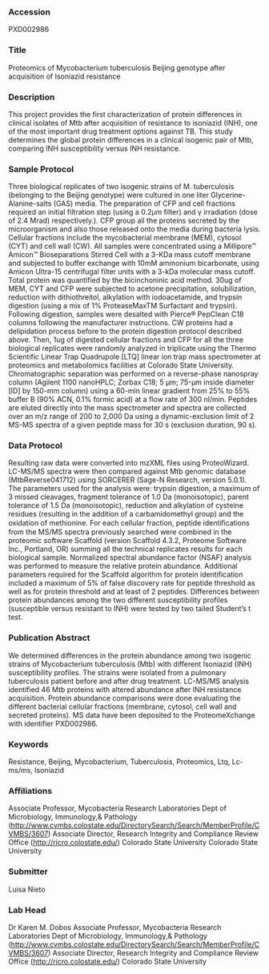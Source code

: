 ### Accession
PXD002986

### Title
Proteomics of Mycobacterium tuberculosis Beijing genotype after acquisition of Isoniazid resistance

### Description
This project provides the first characterization of protein differences in clinical isolates of Mtb after acquisition of resistance to isoniazid (INH), one of the most important drug treatment options against TB. This study determines the global protein differences in a clinical isogenic pair of Mtb, comparing INH susceptibility versus INH resistance.

### Sample Protocol
Three biological replicates of two isogenic strains of M. tuberculosis (belonging to the Beijing genotype) were cultured in one liter Glycerine-Alanine-salts (GAS) media. The preparation of CFP and cell fractions required an initial filtration step (using a 0.2µm filter) and γ irradiation (dose of 2.4 Mrad) respectively.). CFP group all the proteins secreted by the microorganism and also those released onto the media during bacteria lysis. Cellular fractions include the mycobacterial membrane (MEM), cytosol (CYT) and cell wall (CW). All samples were concentrated using a Millipore™ Amicon™ Bioseparations Stirred Cell with a 3-KDa mass cutoff membrane and subjected to buffer exchange with 10mM ammonium bicarbonate, using Amicon Ultra-15 centrifugal filter units with a 3-kDa molecular mass cutoff.  Total protein was quantified by the bicinchoninic acid method. 30ug of MEM, CYT and CFP were subjected to acetone precipitation, solubilization, reduction with dithiothreitol, alkylation with iodoacetamide, and trypsin digestion (using a mix of 1% ProteaseMaxTM Surfactant and trypsin). Following digestion, samples were desalted with Pierce® PepClean C18 columns following the manufacturer instructions. CW proteins had a delipidation process before to the protein digestion protocol described above. Then, 1ug of digested cellular fractions and CFP for all the three biological replicates were randomly analyzed in triplicate using the Thermo Scientific Linear Trap Quadrupole [LTQ] linear ion trap mass spectrometer at proteomics and metabolomics facilities at Colorado State University. Chromatographic separation was performed on a reverse-phase nanospray column (Agilent 1100 nanoHPLC; Zorbax C18; 5 μm; 75-μm inside diameter [ID] by 150-mm column) using a 60-min linear gradient from 25% to 55% buffer B (90% ACN, 0.1% formic acid) at a flow rate of 300 nl/min. Peptides are eluted directly into the mass spectrometer and spectra are collected over an m/z range of 200 to 2,000 Da using a dynamic-exclusion limit of 2 MS-MS spectra of a given peptide mass for 30 s (exclusion duration, 90 s).

### Data Protocol
Resulting raw data were converted into mzXML files using ProteoWizard. LC-MS/MS spectra were then compared against Mtb genomic database (MtbReverse041712) using SORCERER (Sage-N Research, version 5.0.1). The parameters used for the analysis were: trypsin digestion, a maximum of 3 missed cleavages, fragment tolerance of 1.0 Da (monoisotopic), parent tolerance of 1.5 Da (monoisotopic), reduction and alkylation of cysteine residues (resulting in the addition of a carbamidomethyl group) and the oxidation of methionine.  For each cellular fraction, peptide identiﬁcations from the MS/MS spectra previously searched were combined in the proteomic software Scaffold (version Scaffold 4.3.2, Proteome Software Inc., Portland, OR) summing all the technical replicates results for each biological sample. Normalized spectral abundance factor (NSAF) analysis was performed to measure the relative protein abundance. Additional parameters required for the Scaffold algorithm for protein identification included a maximum of 5% of false discovery rate for peptide threshold as well as for protein threshold and at least of 2 peptides.  Differences between protein abundances among the two different susceptibility profiles (susceptible versus resistant to INH) were tested by two tailed Student’s t test.

### Publication Abstract
We determined differences in the protein abundance among two isogenic strains of Mycobacterium tuberculosis (Mtb) with different Isoniazid (INH) susceptibility profiles. The strains were isolated from a pulmonary tuberculosis patient before and after drug treatment. LC-MS/MS analysis identified 46 Mtb proteins with altered abundance after INH resistance acquisition. Protein abundance comparisons were done evaluating the different bacterial cellular fractions (membrane, cytosol, cell wall and secreted proteins). MS data have been deposited to the ProteomeXchange with identifier PXD002986.

### Keywords
Resistance, Beijing, Mycobacterium, Tuberculosis, Proteomics, Ltq, Lc-ms/ms, Isoniazid

### Affiliations
Associate Professor, Mycobacteria Research Laboratories Dept of Microbiology, Immunology,& Pathology (http://www.cvmbs.colostate.edu/DirectorySearch/Search/MemberProfile/CVMBS/3607) Associate Director, Research Integrity and Compliance Review Office (http://ricro.colostate.edu/)  Colorado State University
Colorado State University

### Submitter
Luisa Nieto

### Lab Head
Dr Karen M. Dobos
Associate Professor, Mycobacteria Research Laboratories Dept of Microbiology, Immunology,& Pathology (http://www.cvmbs.colostate.edu/DirectorySearch/Search/MemberProfile/CVMBS/3607) Associate Director, Research Integrity and Compliance Review Office (http://ricro.colostate.edu/)  Colorado State University


